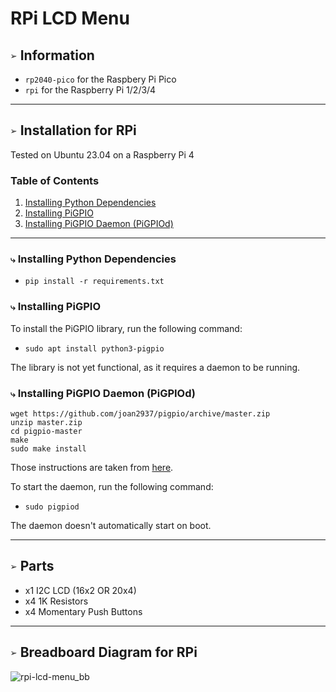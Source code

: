 # RPi LCD Menu
## `➢` Information
* `rp2040-pico` for the Raspbery Pi Pico 
* `rpi` for the Raspberry Pi 1/2/3/4

___
## `➢` Installation for RPi
Tested on Ubuntu 23.04 on a Raspberry Pi 4

### Table of Contents
1. [Installing Python Dependencies](#installing-python-dependencies)
2. [Installing PiGPIO](#installing-pigpio)
3. [Installing PiGPIO Daemon (PiGPIOd)](#installing-pigpio-daemon-pigpiod)

___
### `⤷` Installing Python Dependencies
* `pip install -r requirements.txt`

### `⤷` Installing PiGPIO
To install the PiGPIO library, run the following command:
* `sudo apt install python3-pigpio`

The library is not yet functional, as it requires a daemon to be running.

### `⤷` Installing PiGPIO Daemon (PiGPIOd)
```shell
wget https://github.com/joan2937/pigpio/archive/master.zip
unzip master.zip
cd pigpio-master
make
sudo make install
```

Those instructions are taken from [here](https://abyz.me.uk/rpi/pigpio/download.html).

To start the daemon, run the following command:
* `sudo pigpiod`

The daemon doesn't automatically start on boot.

___
## `➢` Parts
* x1 I2C LCD (16x2 OR 20x4)
* x4 1K Resistors
* x4 Momentary Push Buttons

___
## `➢` Breadboard Diagram for RPi
![rpi-lcd-menu_bb](https://github.com/syn-chromatic/rpi-lcd-menu/assets/68112904/6937a6d6-2d49-41e1-a1cf-360e7b928617)



